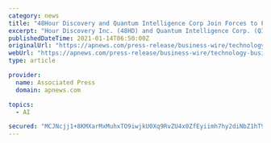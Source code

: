 ```yaml
---
category: news
title: "48Hour Discovery and Quantum Intelligence Corp Join Forces to Form Quantum Intelligence Discovery (QID) - An AI-Powered Drug Discovery Venture"
excerpt: "Hour Discovery Inc. (48HD) and Quantum Intelligence Corp. (QIC) announced today the establishment of a joint venture called Qua"
publishedDateTime: 2021-01-14T06:50:00Z
originalUrl: "https://apnews.com/press-release/business-wire/technology-business-corporate-news-north-america-pharmaceutical-manufacturing-e53dc64eef454e44b8960fcbcb183965"
webUrl: "https://apnews.com/press-release/business-wire/technology-business-corporate-news-north-america-pharmaceutical-manufacturing-e53dc64eef454e44b8960fcbcb183965"
type: article

provider:
  name: Associated Press
  domain: apnews.com

topics:
  - AI

secured: "MCJNcjj1+8KMXarMxMuhxTO9iwjkU0Xq9RvZU4x0ZfEyiimh7hy2diNbZ1hT94pGrgvgOHiILA/aBPnDHOdeInLTJd1LLNxtG0wLMaAcXPvi56Qg2/3H0s2o3or2RL4u410KD/2suNBXDTSIu7p+GLrtmmeaYK6cNTd0LLOBLskQJpvVQHpYiLANp9DZoHbSXpaoA5kel+6Jg51+EzEVTrIezA8oP+5WQ+b/Xl3gKF0+4HUzwKOpyrYoTK9IK3Xq8sLbDtKJCmr8KqzupVoxJh0jqKZMZB1o7jG+UzK9COyoHPodgx1BozttNDJfDbkDgk1ibnQPL2JLCvHr2OaZ74CSc4h+CLl6u9FfmYlyMKM=;73U0S8qzg/0wN0QoAl36Og=="
---
```


